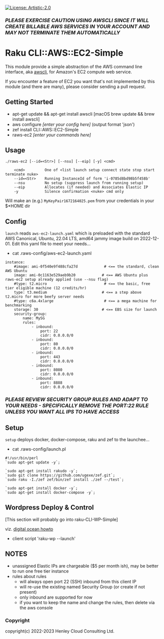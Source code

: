 [![License: Artistic-2.0](https://img.shields.io/badge/License-Artistic%202.0-0298c3.svg)](https://opensource.org/licenses/Artistic-2.0)

### _PLEASE EXERCISE CAUTION USING AWSCLI SINCE IT WILL CREATE BILLABLE AWS SERVICES IN YOUR ACCOUNT AND MAY NOT TERMINATE THEM AUTOMATICALLY_

# Raku CLI::AWS::EC2-Simple

This module provide a simple abstraction of the AWS command line interface, aka [awscli](https://aws.amazon.com/cli/), for Amazon's EC2 compute web service.

If you encounter a feature of EC2 you want that's not implemented by this module (and there are many), please consider sending a pull request.

## Getting Started

- apt-get update && apt-get install awscli [macOS brew update && brew install awscli]
- aws configure _[enter your config here]_  (output format 'json')
- zef install CLI::AWS::EC2-Simple
- raws-ec2 _[enter your commands here]_

## Usage

```
./raws-ec2 [--id=<Str>] [--nsu] [--eip] [-y] <cmd>
  
    <cmd>         One of <list launch setup connect state stop start terminate nuke>
    --id=<Str>    Running InstanceId of form 'i-0785d8bd98b5f458b'
    --nsu         No setup (suppress launch from running setup)
    --eip         Allocates (if needed) and Associates Elastic IP
    -y            Silence confirmation <nuke> cmd only
```

Will make an (e.g.) ```MyKeyPair1672164025.pem``` from your credentials in your $*HOME dir

## Config

```launch``` reads ```aws-ec2-launch.yaml``` which is preloaded with the standard AWS Canonical, Ubuntu, 22.04 LTS, amd64 jammy image build on 2022-12-01.
Edit this yaml file to meet your needs...

- cat .raws-config/aws-ec2-launch.yaml 

```
instance:
    #image: ami-0f540e9f488cfa27d            # <== the standard, clean AWS Ubuntu
    image: ami-0c1163e529aeb9b20            # <== AWS Ubuntu plus raws-ec2 setup already applied (use --nsu flag)
    #type: t2.micro                          # <== the basic, free tier eligible machine (12 credits/hr)
    type: t3.medium                         # <== a step above t2.micro for more beefy server needs
    #type: c6a.4xlarge                       # <== a mega machine for benchmarking
    storage: 30                             # <== EBS size for launch
    security-group:
        name: MySG
        rules:
            - inbound:
                port: 22
                cidr: 0.0.0.0/0
            - inbound:
                port: 80
                cidr: 0.0.0.0/0
            - inbound:
                port: 443
                cidr: 0.0.0.0/0
            - inbound:
                port: 8080
                cidr: 0.0.0.0/0
            - inbound:
                port: 8888
                cidr: 0.0.0.0/0
```

### _PLEASE REVIEW SECURITY GROUP RULES AND ADAPT TO YOUR NEEDS - SPECIFICALLY REMOVE THE PORT:22 RULE UNLESS YOU WANT ALL IPS TO HAVE ACCESS_

## Setup

```setup``` deploys docker, docker-compose, raku and zef to the launchee...

- cat .raws-config/launch.pl

```
#!/usr/bin/perl
`sudo apt-get update -y`;

`sudo apt-get install rakudo -y`;
`sudo git clone https://github.com/ugexe/zef.git`;
`sudo raku -I./zef zef/bin/zef install ./zef --/test`;

`sudo apt-get install docker -y`;
`sudo apt-get install docker-compose -y`;
```

## Wordpress Deploy & Control

[This section will probably go into raku-CLI-WP-Simple]

viz. [digital ocean howto](https://www.digitalocean.com/community/tutorials/how-to-install-wordpress-with-docker-compose#step-3-defining-services-with-docker-compose)

- client script 'raku-wp --launch'


## NOTES

- unassigned Elastic IPs are chargeable ($5 per month ish), may be better to run one free tier instance
- rules about rules
  - will always open port 22 (SSH) inbound from this client IP
  - will re-use the existing named Security Group (or create if not present)
  - only inbound are supported for now 
  -  if you want to keep the name and change the rules, then delete via the aws console

### Copyright
copyright(c) 2022-2023 Henley Cloud Consulting Ltd.
